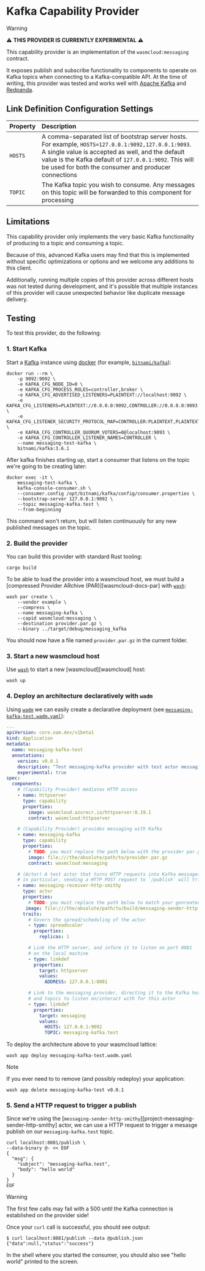 # Kafka Capability Provider

> [!WARNING]
> ⚠️ **THIS PROVIDER IS CURRENTLY EXPERIMENTAL** ⚠️

This capability provider is an implementation of the `wasmcloud:messaging` contract.

It exposes publish and subscribe functionality to components to operate on Kafka topics when connecting to a Kafka-compatible API. At the time of writing, this provider was tested and works well with [Apache Kafka][kafka] and [Redpanda][redpanda].

[kafka]: https://kafka.apache.org/
[redpanda]: https://redpanda.com/

## Link Definition Configuration Settings

| Property | Description                                                                                                                                                                                                                                                                |
|:---------|:---------------------------------------------------------------------------------------------------------------------------------------------------------------------------------------------------------------------------------------------------------------------------|
| `HOSTS`  | A comma-separated list of bootstrap server hosts. For example, `HOSTS=127.0.0.1:9092,127.0.0.1:9093`. A single value is accepted as well, and the default value is the Kafka default of `127.0.0.1:9092`. This will be used for both the consumer and producer connections |
| `TOPIC`  | The Kafka topic you wish to consume. Any messages on this topic will be forwarded to this component for processing                                                                                                                                                             |

## Limitations

This capability provider only implements the very basic Kafka functionality of producing to a topic and consuming a topic.

Because of this, advanced Kafka users may find that this is implemented without specific optimizations or options and we welcome any additions to this client.

Additionally, running multiple copies of this provider across different hosts was not tested during development, and it's possible that multiple instances of this provider will cause unexpected behavior like duplicate message delivery.

## Testing

To test this provider, do the following:

### 1. Start Kafka

Start a [Kafka][kafka] instance using [docker][docker] (for example, [`bitnami/kafka`][dockerhub-bitnami/kafka]):

```console
docker run --rm \
    -p 9092:9092 \
    -e KAFKA_CFG_NODE_ID=0 \
    -e KAFKA_CFG_PROCESS_ROLES=controller,broker \
    -e KAFKA_CFG_ADVERTISED_LISTENERS=PLAINTEXT://localhost:9092 \
    -e KAFKA_CFG_LISTENERS=PLAINTEXT://0.0.0.0:9092,CONTROLLER://0.0.0.0:9093 \
    -e KAFKA_CFG_LISTENER_SECURITY_PROTOCOL_MAP=CONTROLLER:PLAINTEXT,PLAINTEXT:PLAINTEXT \
    -e KAFKA_CFG_CONTROLLER_QUORUM_VOTERS=0@localhost:9093 \
    -e KAFKA_CFG_CONTROLLER_LISTENER_NAMES=CONTROLLER \
    --name messaging-test-kafka \
    bitnami/kafka:3.6.1
```

After kafka finishes starting up, start a consumer that listens on the topic we're going to be creating later:

```console
docker exec -it \
    messaging-test-kafka \
    kafka-console-consumer.sh \
    --consumer.config /opt/bitnami/kafka/config/consumer.properties \
    --bootstrap-server 127.0.0.1:9092 \
    --topic messaging-kafka.test \
    --from-beginning
```

This command won't return, but will listen continuously for any new published messages on the topic.

[dockerhub-bitnami/kafka]: https://hub.docker.com/r/bitnami/kafka

### 2. Build the provider

You can build this provider with standard Rust tooling:

```console
cargo build
```

To be able to load the provider into a wasmcloud host, we must build a [compressed Provider ARchive (PAR)][wasmcloud-docs-par] with [`wash`][wash]:

```console
wash par create \
    --vendor example \
    --compress \
    --name messaging-kafka \
    --capid wasmcloud:messaging \
    --destination provider.par.gz \
    --binary ../target/debug/messaging_kafka
```

You should now have a file named `provider.par.gz` in the current folder.

### 3. Start a new wasmcloud host

Use [`wash`][wash] to start a new [wasmcloud][wasmcloud] host:

```console
wash up
```

### 4. Deploy an architecture declaratively with `wadm`

Using [`wadm`][wadm] we can easily create a declarative deployment (see [`messaging-kafka-test.wadm.yaml`](./messaging-kafka-test.wadm.yaml)):

```yaml
---
apiVersion: core.oam.dev/v1beta1
kind: Application
metadata:
  name: messaging-kafka-test
  annotations:
    version: v0.0.1
    description: "Test messaging-kafka provider with test actor messaging-sender-http-smithy"
    experimental: true
spec:
  components:
    # (Capability Provider) mediates HTTP access
    - name: httpserver
      type: capability
      properties:
        image: wasmcloud.azurecr.io/httpserver:0.19.1
        contract: wasmcloud:httpserver

    # (Capability Provider) provides messaging with Kafka
    - name: messaging-kafka
      type: capability
      properties:
        # TODO: you must replace the path below with the provider par.gz generated earlier
        image: file:///the/absolute/path/to/provider.par.gz
        contract: wasmcloud:messaging

    # (Actor) A test actor that turns HTTP requests into Kafka messages
    # in particular, sending a HTTP POST request to `/publish` will trigger a publish
    - name: messaging-receiver-http-smithy
      type: actor
      properties:
        # TODO: you must replace the path below to match your genreated code in build
       image: file:///the/absolute/path/to/build/messaging-sender-http-smithy_s.wasm
      traits:
        # Govern the spread/scheduling of the actor
        - type: spreadscaler
          properties:
            replicas: 1

        # Link the HTTP server, and inform it to listen on port 8081
        # on the local machine
        - type: linkdef
          properties:
            target: httpserver
            values:
              ADDRESS: 127.0.0.1:8081

        # Link to the messaging provider, directing it to the Kafka host
        # and topics to listen on/interact with for this actor
        - type: linkdef
          properties:
            target: messaging
            values:
              HOSTS: 127.0.0.1:9092
              TOPIC: messaging-kafka.test
```

To deploy the architecture above to your wasmcloud lattice:

```console
wash app deploy messaging-kafka-test.wadm.yaml
```

> [!NOTE]
>
> If you ever need to to remove (and possibly redeploy) your application:
>
> ```console
> wash app delete messaging-kafka-test v0.0.1
> ```

### 5. Send a HTTP request to trigger a publish

Since we're using the [`messaging-sender-http-smithy`][project-messaging-sender-http-smithy] actor, we can use a HTTP request to trigger a mesasge publish on our `messaging-kafka.test` topic.

```console
curl localhost:8081/publish \
--data-binary @- << EOF
{
  "msg": {
    "subject": "messaging-kafka.test",
    "body": "hello world"
  }
}
EOF
```

> [!WARNING]
> The first few calls may fail with a 500 until the Kafka connection is established on the provider side!

Once your `curl` call is successful, you should see output:

```
$ curl localhost:8081/publish --data @publish.json
{"data":null,"status":"success"}
```

In the shell where you started the consumer, you should also see "hello world" printed to the screen.

[docker]: https://docs.docker.com
[wash]: https://github.com/wasmCloud/wasmCloud/tree/main/crates/wash-cli
[wadm]: https://github.com/wasmCloud/wadm
